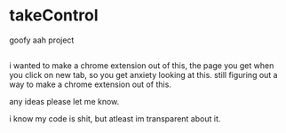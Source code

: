 # takeControl
goofy aah project

##
i wanted to make a chrome extension out of this, the page you get when you click on new tab, so you get anxiety looking at this. still figuring out a way to make a chrome extension out of this.

any ideas please let me know.

i know my code is shit, but atleast im transparent about it.
